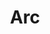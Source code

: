 ---
instagram: https://instagram.com/join_arc
linkedin: https://linkedin.com/company/join-arc
logohandle: joinarc
sort: arc
title: Arc
twitter: https://x.com/join_arc
website: https://www.joinarc.com/
---